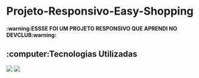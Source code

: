 # Projeto-Responsivo-Easy-Shopping
<h4>:warning:ESSSE FOI UM PROJETO RESPONSIVO QUE APRENDI NO DEVCLUB:warning:</h4>
<h2>:computer:Tecnologias Utilizadas</h2>
<img src="https://img.shields.io/badge/HTML5-E34F26?style=for-the-badge&logo=html5&logoColor=white">
<img src="https://img.shields.io/badge/CSS3-1572B6?style=for-the-badge&logo=css3&logoColor=white">
